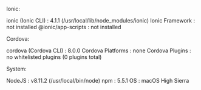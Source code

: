 Ionic:

   ionic (Ionic CLI)  : 4.1.1 (/usr/local/lib/node_modules/ionic)
   Ionic Framework    : not installed
   @ionic/app-scripts : not installed

Cordova:

   cordova (Cordova CLI) : 8.0.0
   Cordova Platforms     : none
   Cordova Plugins       : no whitelisted plugins (0 plugins total)

System:

   NodeJS : v8.11.2 (/usr/local/bin/node)
   npm    : 5.5.1
   OS     : macOS High Sierra
